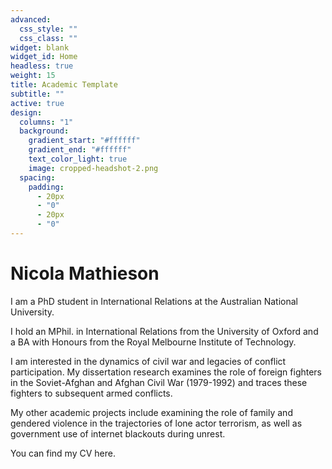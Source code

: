 ```yaml
---
advanced:
  css_style: ""
  css_class: ""
widget: blank
widget_id: Home
headless: true
weight: 15
title: Academic Template
subtitle: ""
active: true
design:
  columns: "1"
  background:
    gradient_start: "#ffffff"
    gradient_end: "#ffffff"
    text_color_light: true
    image: cropped-headshot-2.png
  spacing:
    padding:
      - 20px
      - "0"
      - 20px
      - "0"
---
```

# Nicola Mathieson

I am a PhD student in International Relations at the Australian National University.

I hold an MPhil. in International Relations from the University of Oxford and a BA with Honours from the Royal Melbourne Institute of Technology.

I am interested in the dynamics of civil war and legacies of conflict participation. My dissertation research examines the role of foreign fighters in the Soviet-Afghan and Afghan Civil War (1979-1992) and traces these fighters to subsequent armed conflicts. 

My other academic projects include examining the role of family and gendered violence in the trajectories of lone actor terrorism, as well as government use of internet blackouts during unrest.

You can find my CV here.